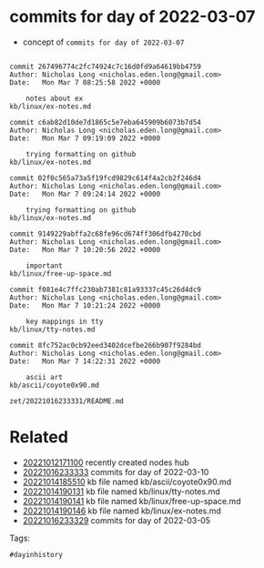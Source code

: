 # commits for day of 2022-03-07

- concept of `commits for day of 2022-03-07`

```

commit 267496774c2fc74924c7c16d0fd9a64619bb4759
Author: Nicholas Long <nicholas.eden.long@gmail.com>
Date:   Mon Mar 7 08:25:58 2022 +0000

    notes about ex
kb/linux/ex-notes.md

commit c6ab82d10de7d1865c5e7eba645909b6073b7d54
Author: Nicholas Long <nicholas.eden.long@gmail.com>
Date:   Mon Mar 7 09:19:09 2022 +0000

    trying formatting on github
kb/linux/ex-notes.md

commit 02f0c565a73a5f19fcd9829c614f4a2cb2f246d4
Author: Nicholas Long <nicholas.eden.long@gmail.com>
Date:   Mon Mar 7 09:24:14 2022 +0000

    trying formatting on github
kb/linux/ex-notes.md

commit 9149229abffa2c68fe96cd674ff306dfb4270cbd
Author: Nicholas Long <nicholas.eden.long@gmail.com>
Date:   Mon Mar 7 10:20:56 2022 +0000

    important
kb/linux/free-up-space.md

commit f081e4c7ffc230ab7381c81a93337c45c26d4dc9
Author: Nicholas Long <nicholas.eden.long@gmail.com>
Date:   Mon Mar 7 10:21:24 2022 +0000

    key mappings in tty
kb/linux/tty-notes.md

commit 8fc752ac0cb92eed3402dcefbe266b907f9284bd
Author: Nicholas Long <nicholas.eden.long@gmail.com>
Date:   Mon Mar 7 14:22:31 2022 +0000

    ascii art
kb/ascii/coyote0x90.md
```

` zet/20221016233331/README.md `

# Related

- [20221012171100](/zet/20221012171100/README.md) recently created nodes hub
- [20221016233333](/zet/20221016233333/README.md) commits for day of 2022-03-10
- [20221014185510](/zet/20221014185510/README.md) kb file named kb/ascii/coyote0x90.md
- [20221014190131](/zet/20221014190131/README.md) kb file named kb/linux/tty-notes.md
- [20221014190141](/zet/20221014190141/README.md) kb file named kb/linux/free-up-space.md
- [20221014190146](/zet/20221014190146/README.md) kb file named kb/linux/ex-notes.md
- [20221016233329](/zet/20221016233329/README.md) commits for day of 2022-03-05

Tags:

    #dayinhistory
